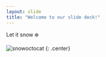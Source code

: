 ```yaml
---
layout: slide
title: "Welcome to our slide deck!"
---
```


Let it snow ❄️

![snowoctocat](https://octodex.github.com/images/snowoctocat.png)
{: .center}
